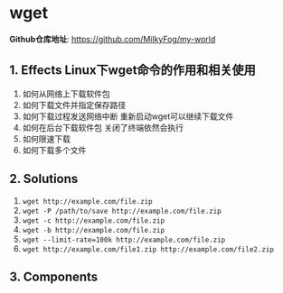 # wget

**Github仓库地址**: <https://github.com/MilkyFog/my-world>

## 1. **Effects** Linux下wget命令的作用和相关使用

1. 如何从网络上下载软件包
2. 如何下载文件并指定保存路径
3. 如何下载过程发送网络中断 重新启动wget可以继续下载文件
4. 如何在后台下载软件包 关闭了终端依然会执行
5. 如何限速下载
6. 如何下载多个文件

## 2. **Solutions**

1. `wget http://example.com/file.zip`
2. `wget -P /path/to/save http://example.com/file.zip`
3. `wget -c http://example.com/file.zip`
4. `wget -b http://example.com/file.zip`
5. `wget --limit-rate=100k http://example.com/file.zip`
6. `wget http://example.com/file1.zip http://example.com/file2.zip`

## 3. **Components**
